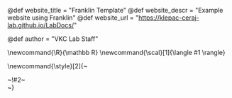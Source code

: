 <!-- ---------------------------------------------------
Add here global page variables to use throughout your
website.
The website_* must be defined for the RSS to work
----------------------------------------------------- -->
@def website_title = "Franklin Template"
@def website_descr = "Example website using Franklin"
@def website_url   = "https://klepac-ceraj-lab.github.io/LabDocs/"

@def author = "VKC Lab Staff"

<!-- ---------------------------------------------------
Add here global latex commands to use throughout your
pages. It can be math commands but does not need to be.
For instance:
* \newcommand{\phrase}{This is a long phrase to copy.}
----------------------------------------------------- -->
\newcommand{\R}{\mathbb R}
\newcommand{\scal}[1]{\langle #1 \rangle}


<!-- Put a box around something and pass some css styling to the box
(useful for images for instance) e.g. :
\style{width:80%;}{![](path/to/img.png)} -->
\newcommand{\style}[2]{~~~<div style="!#1;margin-left:auto;margin-right:auto;">~~~!#2~~~</div>~~~}
